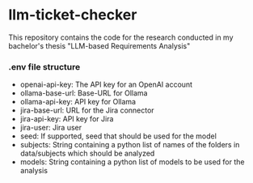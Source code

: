 # llm-ticket-checker
This repository contains the code for the research conducted in my bachelor's thesis "LLM-based Requirements Analysis"

### .env file structure ###

- openai-api-key: The API key for an OpenAI account
- ollama-base-url: Base-URL for Ollama
- ollama-api-key: API key for Ollama
- jira-base-url: URL for the Jira connector
- jira-api-key: API key for Jira
- jira-user: Jira user
- seed: If supported, seed that should be used for the model
- subjects: String containing a python list of names of the folders in data/subjects which should be analyzed
- models: String containing a python list of models to be used for the analysis

